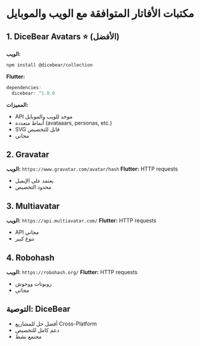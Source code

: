 # مكتبات الأفاتار المتوافقة مع الويب والموبايل

## 1. DiceBear Avatars ⭐ (الأفضل)
**الويب:**
```bash
npm install @dicebear/collection
```

**Flutter:**
```dart
dependencies:
  dicebear: ^1.0.0
```

**المميزات:**
- API موحد للويب والموبايل
- أنماط متعددة (avataaars, personas, etc.)
- SVG قابل للتخصيص
- مجاني

## 2. Gravatar
**الويب:** `https://www.gravatar.com/avatar/hash`
**Flutter:** HTTP requests
- يعتمد على الإيميل
- محدود التخصيص

## 3. Multiavatar
**الويب:** `https://api.multiavatar.com/`
**Flutter:** HTTP requests
- API مجاني
- تنوع كبير

## 4. Robohash
**الويب:** `https://robohash.org/`
**Flutter:** HTTP requests
- روبوتات ووحوش
- مجاني

## التوصية: DiceBear
- أفضل حل للمشاريع Cross-Platform
- دعم كامل للتخصيص
- مجتمع نشط